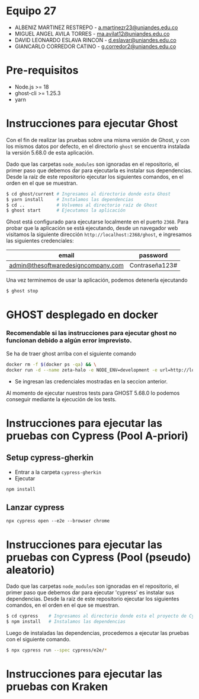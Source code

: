 # Equipo 27

- ALBENIZ MARTINEZ RESTREPO - a.martinezr23@uniandes.edu.co
- MIGUEL ANGEL AVILA TORRES - ma.avilat12@uniandes.edu.co
- DAVID LEONARDO ESLAVA RINCON - d.eslavar@uniandes.edu.co
- GIANCARLO CORREDOR CATINO - g.corredor2@uniandes.edu.co

# Pre-requisitos
- Node.js >= 18
- ghost-cli >= 1.25.3
- yarn

# Instrucciones para ejecutar Ghost
Con el fin de realizar las pruebas sobre una misma versión de Ghost, y con los mismos datos por defecto, en el directorio `ghost` se encuentra instalada la versión 5.68.0 de esta aplicación.

Dado que las carpetas `node_modules` son ignoradas en el repositorio, el primer paso que debemos dar para ejecutarla es instalar sus dependencias. Desde la raíz de este repositorio ejecutar los siguientes comandos, en el orden en el que se muestran.
``` bash
$ cd ghost/current # Ingresamos al directorio donde esta Ghost
$ yarn install     # Instalamos las dependencias
$ cd ..            # Volvemos al directorio raíz de Ghost
$ ghost start      # Ejecutamos la aplicación
```

Ghost está configurado para ejecutarse localmente en el puerto `2368`. Para probar que la aplicación se está ejecutando, desde un navegador web visitamos la siguiente dirección `http://localhost:2368/ghost`, e ingresamos las siguientes credenciales:

|               email                |    password    |
|:----------------------------------:|:--------------:|
| admin@thesoftwaredesigncompany.com | Contraseña123# |

Una vez terminemos de usar la aplicación, podemos detenerla ejecutando
```
$ ghost stop
```

# GHOST desplegado en docker

### Recomendable si las instrucciones para ejecutar ghost no funcionan debido a algún error imprevisto. 

Se ha de traer ghost arriba con el siguiente comando

```bash
docker rm -f $(docker ps -qa) && \
docker run -d --name zeta-halo -e NODE_ENV=development -e url=http://localhost:2368 -p 2368:2368 ghost:5.68.0
```

- Se ingresan las credenciales mostradas en la seccion anterior.

Al momento de ejecutar nuestros tests para GHOST 5.68.0 lo podemos conseguir
mediante la ejecución de los tests.

# Instrucciones para ejecutar las pruebas con Cypress (Pool A-priori)

## Setup cypress-gherkin

- Entrar a la carpeta `cypress-gherkin`
- Ejecutar

```shell
npm install
```

## Lanzar cypress

```shell
npx cypress open --e2e --browser chrome
```

# Instrucciones para ejecutar las pruebas con Cypress (Pool (pseudo) aleatorio)
Dado que las carpetas `node_modules` son ignoradas en el repositorio, el primer paso que debemos dar para ejecutar 'cypress' es instalar sus dependencias. Desde la raíz de este repositorio ejecutar los siguientes comandos, en el orden en el que se muestran.
``` bash
$ cd cypress    # Ingresamos al directorio donde esta el proyecto de Cypress
$ npm install   # Instalamos las dependencias
```

Luego de instaladas las dependencias, procedemos a ejecutar las pruebas con el siguiente comando.
```bash
$ npx cypress run --spec cypress/e2e/*
```

# Instrucciones para ejecutar las pruebas con Kraken

[//]: # (Añadir instrucciones para ejecutar las pruebas con Kraken)
